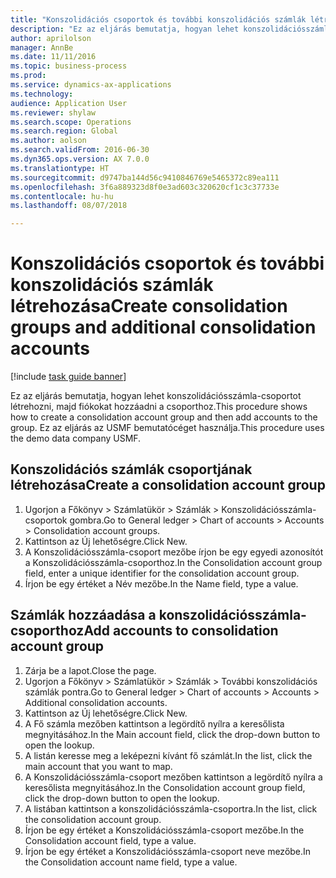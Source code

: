 ```yaml
--- 
title: "Konszolidációs csoportok és további konszolidációs számlák létrehozása"
description: "Ez az eljárás bemutatja, hogyan lehet konszolidációsszámla-csoportot létrehozni, majd fiókokat hozzáadni a csoporthoz."
author: aprilolson
manager: AnnBe
ms.date: 11/11/2016
ms.topic: business-process
ms.prod: 
ms.service: dynamics-ax-applications
ms.technology: 
audience: Application User
ms.reviewer: shylaw
ms.search.scope: Operations
ms.search.region: Global
ms.author: aolson
ms.search.validFrom: 2016-06-30
ms.dyn365.ops.version: AX 7.0.0
ms.translationtype: HT
ms.sourcegitcommit: d9747ba144d56c9410846769e5465372c89ea111
ms.openlocfilehash: 3f6a889323d8f0e3ad603c320620cf1c3c37733e
ms.contentlocale: hu-hu
ms.lasthandoff: 08/07/2018

---
```

# <a name="create-consolidation-groups-and-additional-consolidation-accounts"></a><span data-ttu-id="e889b-103">Konszolidációs csoportok és további konszolidációs számlák létrehozása</span><span class="sxs-lookup"><span data-stu-id="e889b-103">Create consolidation groups and additional consolidation accounts</span></span>

[!include [task guide banner](../../includes/task-guide-banner.md)]

<span data-ttu-id="e889b-104">Ez az eljárás bemutatja, hogyan lehet konszolidációsszámla-csoportot létrehozni, majd fiókokat hozzáadni a csoporthoz.</span><span class="sxs-lookup"><span data-stu-id="e889b-104">This procedure shows how to create a consolidation account group and then add accounts to the group.</span></span> <span data-ttu-id="e889b-105">Ez az eljárás az USMF bemutatócéget használja.</span><span class="sxs-lookup"><span data-stu-id="e889b-105">This procedure uses the demo data company USMF.</span></span>


## <a name="create-a-consolidation-account-group"></a><span data-ttu-id="e889b-106">Konszolidációs számlák csoportjának létrehozása</span><span class="sxs-lookup"><span data-stu-id="e889b-106">Create a consolidation account group</span></span>
1. <span data-ttu-id="e889b-107">Ugorjon a Főkönyv > Számlatükör > Számlák > Konszolidációsszámla-csoportok gombra.</span><span class="sxs-lookup"><span data-stu-id="e889b-107">Go to General ledger > Chart of accounts > Accounts > Consolidation account groups.</span></span>
2. <span data-ttu-id="e889b-108">Kattintson az Új lehetőségre.</span><span class="sxs-lookup"><span data-stu-id="e889b-108">Click New.</span></span>
3. <span data-ttu-id="e889b-109">A Konszolidációsszámla-csoport mezőbe írjon be egy egyedi azonosítót a Konszolidációsszámla-csoporthoz.</span><span class="sxs-lookup"><span data-stu-id="e889b-109">In the Consolidation account group field, enter a unique identifier for the consolidation account group.</span></span>
4. <span data-ttu-id="e889b-110">Írjon be egy értéket a Név mezőbe.</span><span class="sxs-lookup"><span data-stu-id="e889b-110">In the Name field, type a value.</span></span>

## <a name="add-accounts-to-consolidation-account-group"></a><span data-ttu-id="e889b-111">Számlák hozzáadása a konszolidációsszámla-csoporthoz</span><span class="sxs-lookup"><span data-stu-id="e889b-111">Add accounts to consolidation account group</span></span>
1. <span data-ttu-id="e889b-112">Zárja be a lapot.</span><span class="sxs-lookup"><span data-stu-id="e889b-112">Close the page.</span></span>
2. <span data-ttu-id="e889b-113">Ugorjon a Főkönyv > Számlatükör > Számlák > További konszolidációs számlák pontra.</span><span class="sxs-lookup"><span data-stu-id="e889b-113">Go to General ledger > Chart of accounts > Accounts > Additional consolidation accounts.</span></span>
3. <span data-ttu-id="e889b-114">Kattintson az Új lehetőségre.</span><span class="sxs-lookup"><span data-stu-id="e889b-114">Click New.</span></span>
4. <span data-ttu-id="e889b-115">A Fő számla mezőben kattintson a legördítő nyílra a keresőlista megnyitásához.</span><span class="sxs-lookup"><span data-stu-id="e889b-115">In the Main account field, click the drop-down button to open the lookup.</span></span>
5. <span data-ttu-id="e889b-116">A listán keresse meg a leképezni kívánt fő számlát.</span><span class="sxs-lookup"><span data-stu-id="e889b-116">In the list, click the main account that you want to map.</span></span>
6. <span data-ttu-id="e889b-117">A Konszolidációsszámla-csoport mezőben kattintson a legördítő nyílra a keresőlista megnyitásához.</span><span class="sxs-lookup"><span data-stu-id="e889b-117">In the Consolidation account group field, click the drop-down button to open the lookup.</span></span>
7. <span data-ttu-id="e889b-118">A listában kattintson a konszolidációsszámla-csoportra.</span><span class="sxs-lookup"><span data-stu-id="e889b-118">In the list, click the consolidation account group.</span></span>
8. <span data-ttu-id="e889b-119">Írjon be egy értéket a Konszolidációsszámla-csoport mezőbe.</span><span class="sxs-lookup"><span data-stu-id="e889b-119">In the Consolidation account field, type a value.</span></span>
9. <span data-ttu-id="e889b-120">Írjon be egy értéket a Konszolidációsszámla-csoport neve mezőbe.</span><span class="sxs-lookup"><span data-stu-id="e889b-120">In the Consolidation account name field, type a value.</span></span>


